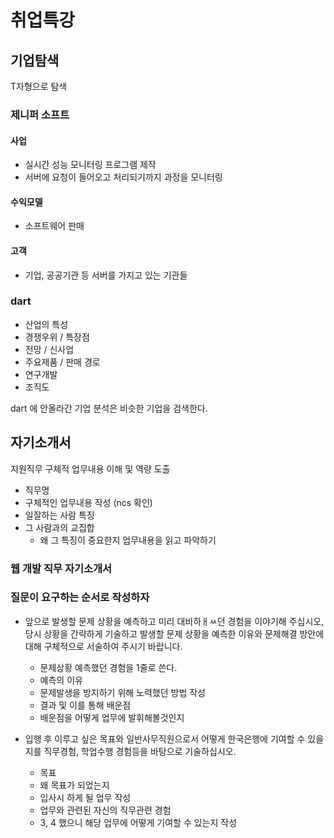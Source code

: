 # 취업특강

## 기업탐색

T자형으로 탐색

### 제니퍼 소프트

#### 사업

- 실시간 성능 모니터링 프로그램 제작
- 서버에 요청이 들어오고 처리되기까지 과정을 모니터링

#### 수익모델

- 소프트웨어 판매

#### 고객

- 기업, 공공기관 등 서버를 가지고 있는 기관들

### dart

- 산업의 특성
- 경쟁우위 / 특장점
- 전망 / 신사업
- 주요제품 / 판매 경로
- 연구개발
- 조직도

dart 에 안올라간 기업 분석은 비슷한 기업을 검색한다.

## 자기소개서

지원직무 구체적 업무내용 이해 및 역량 도출

- 직무명
- 구체적인 업무내용 작성 (ncs 확인)
- 일잘하는 사람 특징
- 그 사람과의 교집합
  - 왜 그 특징이 중요한지 업무내용을 읽고 파악하기

### 웹 개발 직무 자기소개서

### 질문이 요구하는 순서로 작성하자

- 앞으로 발생할 문제 상황을 예측하고 미리 대비하ㅐㅆ던 경험을 이야기해 주십시오, 당시 상황을 간략하게 기술하고 발생할 문제 상황을 예측한 이유와 문제해결 방안에 대해 구체적으로 서술하여 주시기 바랍니다.
  - 문제상황 예측했던 경험을 1줄로 쓴다.
  - 예측의 이유
  - 문제발생을 방지하기 위해 노력했던 방법 작성
  - 결과 및 이를 통해 배운점
  - 배운점을 어떻게 업무에 발휘해볼것인지

- 입행 후 이루고 싶은 목표와 일반사무직원으로서 어떻게 한국은행에 기여할 수 있을지를 직무경험, 학업수행 경험등을 바탕으로 기술하십시오.
  - 목표
  - 왜 목표가 되었는지
  - 입사시 하게 될 업무 작성
  - 업무와 관련된 자신의 직무관련 경험
  - 3, 4 했으니 해당 업무에 어떻게 기여할 수 있는지 작성
